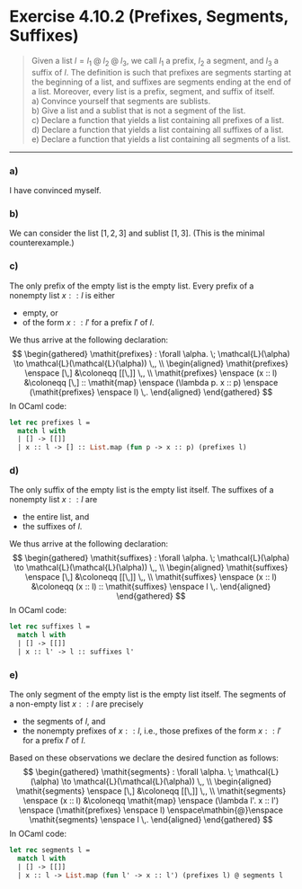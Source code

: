 # Exercise 4.10.2 (Prefixes, Segments, Suffixes)

> Given a list $l = l_1 \mathbin{@} l_2 \mathbin{@} l_3$, we call $l_1$ a prefix, $l_2$ a segment, and $l_3$ a suffix of $l$.
> The definition is such that prefixes are segments starting at the beginning of a list, and suffixes are segments ending at the end of a list.
> Moreover, every list is a prefix, segment, and suffix of itself.  
> a) Convince yourself that segments are sublists.  
> b) Give a list and a sublist that is not a segment of the list.  
> c) Declare a function that yields a list containing all prefixes of a list.  
> d) Declare a function that yields a list containing all suffixes of a list.  
> e) Declare a function that yields a list containing all segments of a list.

---

### a)

I have convinced myself.

### b)

We can consider the list $[1, 2, 3]$ and sublist $[1, 3]$.
(This is the minimal counterexample.)

### c)

The only prefix of the empty list is the empty list.
Every prefix of a nonempty list $x :: l$ is either
- empty, or
- of the form $x :: l'$ for a prefix $l'$ of $l$.

We thus arrive at the following declaration:
$$
  \begin{gathered}
    \mathit{prefixes} : \forall \alpha. \; \mathcal{L}(\alpha) \to \mathcal{L}(\mathcal{L}(\alpha)) \,, \\
    \begin{aligned}
      \mathit{prefixes} \enspace [\,]
      &\coloneqq
      [[\,]] \,, \\
      \mathit{prefixes} \enspace (x :: l)
      &\coloneqq
      [\,] :: \mathit{map} \enspace (\lambda p. x :: p) \enspace (\mathit{prefixes} \enspace l) \,.
    \end{aligned}
  \end{gathered}
$$
In OCaml code:
```ocaml
let rec prefixes l =
  match l with
  | [] -> [[]]
  | x :: l -> [] :: List.map (fun p -> x :: p) (prefixes l)
```

### d)

The only suffix of the empty list is the empty list itself.
The suffixes of a nonempty list $x :: l$ are
- the entire list, and
- the suffixes of $l$.

We thus arrive at the following declaration:
$$
  \begin{gathered}
    \mathit{suffixes} : \forall \alpha. \; \mathcal{L}(\alpha) \to \mathcal{L}(\mathcal{L}(\alpha)) \,, \\
    \begin{aligned}
      \mathit{suffixes} \enspace [\,]
      &\coloneqq
      [[\,]] \,, \\
      \mathit{suffixes} \enspace (x :: l)
      &\coloneqq
      (x :: l) :: \mathit{suffixes} \enspace l \,.
    \end{aligned}
  \end{gathered}
$$
In OCaml code:
```ocaml
let rec suffixes l =
  match l with
  | [] -> [[]]
  | x :: l' -> l :: suffixes l'
```

### e)

The only segment of the empty list is the empty list itself.
The segments of a non-empty list $x :: l$ are precisely
- the segments of $l$, and
- the nonempty prefixes of $x :: l$, i.e., those prefixes of the form $x :: l'$ for a prefix $l'$ of $l$.

Based on these observations we declare the desired function as follows:
$$
  \begin{gathered}
    \mathit{segments} : \forall \alpha. \; \mathcal{L}(\alpha) \to \mathcal{L}(\mathcal{L}(\alpha)) \,, \\
    \begin{aligned}
      \mathit{segments} \enspace [\,]
      &\coloneqq
      [[\,]] \,, \\
      \mathit{segments} \enspace (x :: l)
      &\coloneqq
      \mathit{map} \enspace (\lambda l'. x :: l') \enspace (\mathit{prefixes} \enspace l)
      \enspace\mathbin{@}\enspace
      \mathit{segments} \enspace l \,.
    \end{aligned}
  \end{gathered}
$$
In OCaml code:
```ocaml
let rec segments l =
  match l with
  | [] -> [[]]
  | x :: l -> List.map (fun l' -> x :: l') (prefixes l) @ segments l
```
